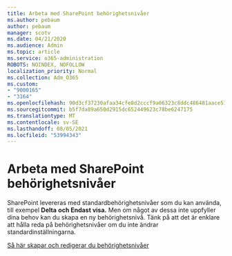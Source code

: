 ```yaml
---
title: Arbeta med SharePoint behörighetsnivåer
ms.author: pebaum
author: pebaum
manager: scotv
ms.date: 04/21/2020
ms.audience: Admin
ms.topic: article
ms.service: o365-administration
ROBOTS: NOINDEX, NOFOLLOW
localization_priority: Normal
ms.collection: Adm_O365
ms.custom:
- "9000165"
- "3164"
ms.openlocfilehash: 90d3cf37230afaa34cfe8d2cccf9a06323c8ddc486481aace514086cd4fa19ab
ms.sourcegitcommit: b5f7da89a650d2915dc652449623c78be6247175
ms.translationtype: MT
ms.contentlocale: sv-SE
ms.lasthandoff: 08/05/2021
ms.locfileid: "53994343"
---
```

# <a name="working-with-sharepoint-permission-levels"></a>Arbeta med SharePoint behörighetsnivåer

SharePoint levereras med standardbehörighetsnivåer som du kan använda, till exempel **Delta** **och Endast visa.** Men om något av dessa inte uppfyller dina behov kan du skapa en ny behörighetsnivå. Tänk på att det är enklare att hålla reda på behörighetsnivåer om du inte ändrar standardinställningarna.

[Så här skapar och redigerar du behörighetsnivåer](https://docs.microsoft.com/sharepoint/how-to-create-and-edit-permission-levels)